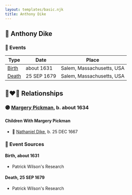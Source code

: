 ```yaml
---
layout: templates/basic.njk
title: Anthony Dike
---
```

## 🔵 Anthony Dike

### 📆 Events

Type | Date | Place
------ | ------ | ------
[Birth](#event-d9f7374f-6269-4a56-9236-78ac9f95e3a9) | about 1631 | Salem, Massachusetts, USA
[Death](#event-de4e0bc1-2a74-48d6-8c63-44d94472aa1d) | 25 SEP 1679 | Salem, Massachusetts, USA

## 👩‍❤️‍👨 Relationships

### 🟣 [Margery Pickman](/people/1/13378816), b. about 1634

#### Children With Margery Pickman
* 🔵 [Nathaniel Dike](/people/4/44694189), b. 25 DEC 1667
### 📰 Event Sources

#### <a id="event-d9f7374f-6269-4a56-9236-78ac9f95e3a9"></a> Birth, about 1631
* Patrick Wilson's Research

#### <a id="event-de4e0bc1-2a74-48d6-8c63-44d94472aa1d"></a> Death, 25 SEP 1679
* Patrick Wilson's Research